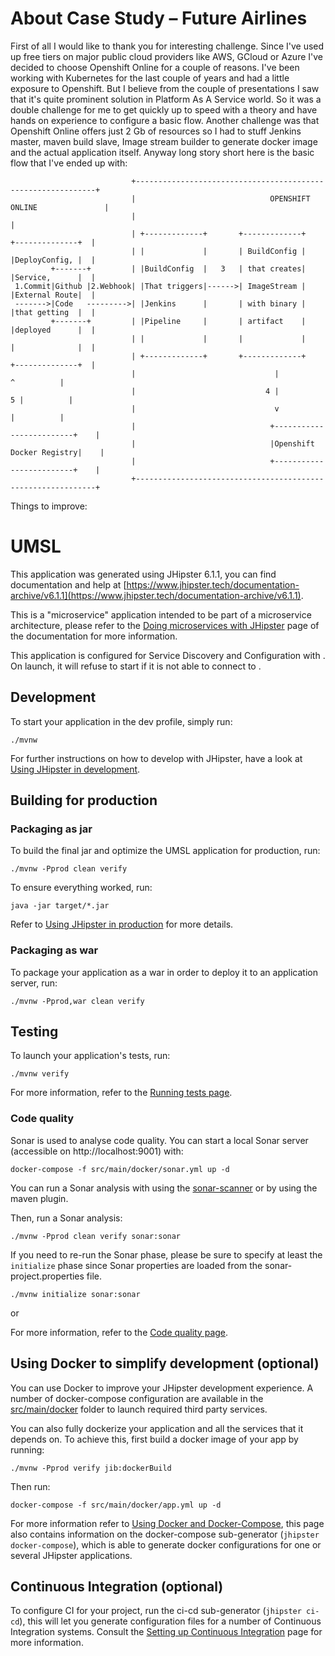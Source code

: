 
# About Case Study – Future Airlines

First of all I would like to thank you for interesting challenge.
Since I've used up free tiers on major public cloud providers like AWS, GCloud or Azure I've decided to choose Openshift Online for a couple of reasons. I've been working with Kubernetes for the last couple of years and had a little exposure to Openshift.
But I believe from the couple of presentations I saw that it's quite prominent solution in Platform As A Service world.
So it was a double challenge for me to get quickly up to speed with a theory and have hands on experience to configure a basic flow.
Another challenge was that Openshift Online offers just 2 Gb of resources so I had to stuff Jenkins master, maven build slave,
Image stream builder to generate docker image and the actual application itself.
Anyway long story short here is the basic flow that I've ended up with:

```
                           +-------------------------------------------------------------+                                      
                           |                              OPENSHIFT ONLINE               |                                      
                           |                                                             |                                      
                           | +-------------+       +-------------+     +--------------+  |                                      
                           | |             |       | BuildConfig |     |DeployConfig, |  |                                      
         +-------+         | |BuildConfig  |   3   | that creates|     |Service,      |  |                                      
 1.Commit|Github |2.Webhook| |That triggers|------>| ImageStream |     |External Route|  |                                      
 ------->|Code   --------->| |Jenkins      |       | with binary |     |that getting  |  |                                      
         +-------+         | |Pipeline     |       | artifact    |     |deployed      |  |                                      
                           | |             |       |             |     |              |  |                                      
                           | +-------------+       +-------------+     +--------------+  |                                      
                           |                               |                  ^          |                                      
                           |                             4 |                5 |          |
                           |                               v                  |          |                                      
                           |                              +-------------------------+    |                                      
                           |                              |Openshift Docker Registry|    |                                      
                           |                              +-------------------------+    |                                      
                           +-------------------------------------------------------------+                                      
```

Things to improve:





# UMSL

This application was generated using JHipster 6.1.1, you can find documentation and help at [https://www.jhipster.tech/documentation-archive/v6.1.1](https://www.jhipster.tech/documentation-archive/v6.1.1).

This is a "microservice" application intended to be part of a microservice architecture, please refer to the [Doing microservices with JHipster][] page of the documentation for more information.

This application is configured for Service Discovery and Configuration with . On launch, it will refuse to start if it is not able to connect to .

## Development

To start your application in the dev profile, simply run:

    ./mvnw

For further instructions on how to develop with JHipster, have a look at [Using JHipster in development][].

## Building for production

### Packaging as jar

To build the final jar and optimize the UMSL application for production, run:

    ./mvnw -Pprod clean verify

To ensure everything worked, run:

    java -jar target/*.jar

Refer to [Using JHipster in production][] for more details.

### Packaging as war

To package your application as a war in order to deploy it to an application server, run:

    ./mvnw -Pprod,war clean verify

## Testing

To launch your application's tests, run:

    ./mvnw verify

For more information, refer to the [Running tests page][].

### Code quality

Sonar is used to analyse code quality. You can start a local Sonar server (accessible on http://localhost:9001) with:

```
docker-compose -f src/main/docker/sonar.yml up -d
```

You can run a Sonar analysis with using the [sonar-scanner](https://docs.sonarqube.org/display/SCAN/Analyzing+with+SonarQube+Scanner) or by using the maven plugin.

Then, run a Sonar analysis:

```
./mvnw -Pprod clean verify sonar:sonar
```

If you need to re-run the Sonar phase, please be sure to specify at least the `initialize` phase since Sonar properties are loaded from the sonar-project.properties file.

```
./mvnw initialize sonar:sonar
```

or

For more information, refer to the [Code quality page][].

## Using Docker to simplify development (optional)

You can use Docker to improve your JHipster development experience. A number of docker-compose configuration are available in the [src/main/docker](src/main/docker) folder to launch required third party services.

You can also fully dockerize your application and all the services that it depends on.
To achieve this, first build a docker image of your app by running:

    ./mvnw -Pprod verify jib:dockerBuild

Then run:

    docker-compose -f src/main/docker/app.yml up -d

For more information refer to [Using Docker and Docker-Compose][], this page also contains information on the docker-compose sub-generator (`jhipster docker-compose`), which is able to generate docker configurations for one or several JHipster applications.

## Continuous Integration (optional)

To configure CI for your project, run the ci-cd sub-generator (`jhipster ci-cd`), this will let you generate configuration files for a number of Continuous Integration systems. Consult the [Setting up Continuous Integration][] page for more information.

[jhipster homepage and latest documentation]: https://www.jhipster.tech
[jhipster 6.1.1 archive]: https://www.jhipster.tech/documentation-archive/v6.1.1
[doing microservices with jhipster]: https://www.jhipster.tech/documentation-archive/v6.1.1/microservices-architecture/
[using jhipster in development]: https://www.jhipster.tech/documentation-archive/v6.1.1/development/
[using docker and docker-compose]: https://www.jhipster.tech/documentation-archive/v6.1.1/docker-compose
[using jhipster in production]: https://www.jhipster.tech/documentation-archive/v6.1.1/production/
[running tests page]: https://www.jhipster.tech/documentation-archive/v6.1.1/running-tests/
[code quality page]: https://www.jhipster.tech/documentation-archive/v6.1.1/code-quality/
[setting up continuous integration]: https://www.jhipster.tech/documentation-archive/v6.1.1/setting-up-ci/
